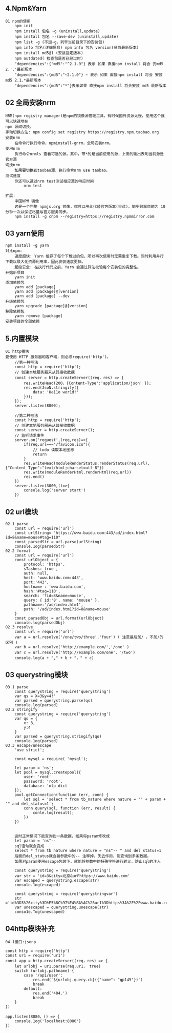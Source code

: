 ## 4.Npm&Yarn
    01 npm的使用
        npm init
        npm install 包名 -g (uninstall,update)
        npm install 包名 --save-dev (uninstall,update)
        npm list -g (不加-g，列举当前目录下的安装包)
        npm info 包名(详细信息) npm info 包名 version(获取最新版本)
        npm install md5@1 (安装指定版本)
        npm outdated( 检查包是否已经过时)
        "dependencies":{"md5":"^2.1.0"} 表示 如果 直接npm install 将会 安md5 2.'.'最新版本
        "dependencies":{md5":"~2.1.0"} ~ 表示 如果 直接npm install 将会 安装md5 2.1.*最新版本
        "dependencies":{md5":"*"}表示如果 直接npm install 将会安装 md5 最新版本


## 02 全局安装nrm
    NRM(npm registry manager)是npm的镜像源管理工具，有时候国外资源太慢，使用这个就可以快速地在
    npm 源间切换。  
    手动切换方法: npm config set registry https://registry.npm.taobao.org
    安装nrm
        在命令行执行命令，npminstall-gnrm，全局安装nrm。
    使用nrm
        执行命令nrmls 查看可选的源。其中，带*的是当前使用的源，上面的输出表明当前源是官方源
    切换nrm
        如果要切换到taobao源，执行命令nrm use taobao。
    测试速度
        你还可以通过nrm test测试相应源的响应时间
            nrm test

    扩展:
        中国NPM 镜像
        这是一个完整 npmjs.org 镜像，你可以用此代替官方版本(只读)，同步频率目前为 10分钟一次以保证尽量与官方服务同步。
        npm install -g cnpm --registry=https://registry.npmmirror.com

## 03 yarn使用
    npm install -g yarn
    对比npm:
        速度超快: Yarn 缓存了每个下载过的包，所以再次使用时无需重复下载。同时利用并行下载以最大化资源利用率，因此安装速度更快。
        超级安全: 在执行代码之前，Yarn 会通过算法校验每个安装包的完整性。
    开始新项目
        yarn init
    添加依赖包
        yarn add [package]
        yarn add [package]@[version]
        yarn add [package] --dev
    升级依赖包
        yarn upgrade [package]@[version]
    移除依赖包
        yarn remove [package]
    安装项目的全部依赖


## 5.内置模块
    01 http模块
    要使用 HTTP 服务器和客户端，则必须require('http')。
        //第一种写法
        const http = require('http');
        // 创建本地服务器来从其接收数据
        const server = http.createServer((req，res) => {
            res.writeHead(200，{Content-Type':'application/json' });
            res.end(JsoN.stringify({
                data: 'He11o wor1d!'
            }));
        });
        server.listen(8000);

        //第二种写法
        const http = require('http');
        // 创建本地服务器来从其接收数据
        const server = http.createServer();
        // 监听请求事件
        server.on('request',(req,res)=>{
            if(req.url==="/favicon.ico"){
                // todo 读取本地图标
                return
            }
            res.writeHead(moduleRenderStatus.renderStatus(req.url),{"Content-Type":"text/html;charset=utf-8"})
            res.write(moduleRenderHtml.renderHtml(req.url))
            res.end()
        })
        server.listen(3000,()=>{
            console.log('server start')
        })


## 02 url模块
    02.1 parse
        const url = require('url')
        const urlString= "https://www.baidu.com:443/ad/index.html?id=8&name=mouse#tag=110"
        const parsedStr = url.parse(urlString)
        console.1og(parsedStr)
    02.2 format
        const url = require('url')
        const urlObject = {
            protocol: 'https',
            sTashes: true ,
            auth: null,
            host: 'www.baidu.com:443',
            port:'443',
            hostname : 'www.baidu.com',
            hash:'#tag=110',
            search: '?id=8&name=mouse',
            query: { id:'8', name: 'mouse' },
            pathname:'/ad/index.htm1',
            path: '/ad/index.htm1?id=8&name=mouse'
        }
        const parsedObj = url.format(urlObject)
        console.log(parsedObj)
    02.3 resolve
        const url = require('url')
        var a = url.resolve('/one/two/three','four') ( 注意最后加/ ，不加/的区别 )
        var b = url.resolve('http://example.com/','/one' )
        var c = url.resolve('http://example.com/one'，'/two')
        console.log(a + "," + b + "，" + c)


## 03 querystring模块
    03.1 parse
        const querystring = require('querystring')
        var qs ='X=3&y=4!'
        var parsed = querystring.parse(qs)
        console.log(parsed)
    03.2 stringify
        const querystring = require('querystring')
        var qo = {
            x: 3,
            y:4
        }
        var parsed = querystring.stringify(qo)
        console.1og(parsed)
    03.3 escape/unescape
        'use strict';

        const mysql = require( 'mysql');

        let param = 'ns';
        let pool = mysql.createpool({
            user: 'root'
            password: 'root',
            database: 'nlp dict
        });
        pool.getConnection(function (err, conn) {
            let sql = 'select * from tb_nature where nature = "' + param + '" and del_status=1';
            conn.query(sgl, function (err, result) {
                conle.log(result);
            })
        })


        这时正常情况下能查询到一条数据，如果将param修改成
        let param = 'ns"-- 
        sql语句就会变成
        select * from tb nature where nature = "ns"-- " and del status=1
        后面的del_status就会被参数中的-- 注释掉，失去作用，能查询到多条数据。
        如果对param使用escape包装下，就能将参数中的特殊字符进行转义，防止sql的注入

        const querystring = require('querystring')
        var str = 'id=3&city=北京&urFhttps://www.baidu.com'
        var escaped = querystring.escape(str)
        console.1og(escaped)

        const querystring = require('querystringvar')
        str ='id%3D3%26city%3D%E5%8C%97%E4%BA%AC%26ur1%3Dhttps%3A%2F%2Fwww.baidu.com'
        var unescaped = querystring.unescape(str)
        conso1e.Tog(unescaped)


## 04http模块补充
    04.1接口:jsonp

    const http = require('http')
    const ur1 = require('ur1')
    const app = http.createServer((req，res) => {
        let urlobj = ur1.parse(req.ur1， true)
        switch (urlobj.pathname) {
            case '/api/user':
                res.end(`${urlobj.query.cb}({"name": "gp145"})`)
                break
            default:
                res.end('404.')
                break
        }
    })

    app.listen(8080，() => {
        console.1og('localhost:8080')
    })